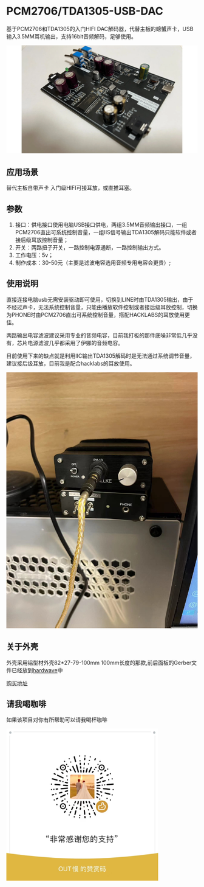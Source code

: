 # PCM2706/TDA1305-USB-DAC

基于PCM2706和TDA1305的入门HIFI DAC解码器，代替主板的螃蟹声卡，USB输入3.5MM耳机输出，支持16bit音频解码，足够使用。

<img src="./docs/焊接成品.webp" width="1000px">

## 应用场景
替代主板自带声卡
入门级HIFI可接耳放，或直推耳塞。

## 参数
1. 接口：供电接口使用电脑USB接口供电，两组3.5MM音频输出接口，一组PCM2706直出可系统控制音量，一组IIS信号输出TDA1305解码只能软件或者接后级耳放控制音量；
2. 开关：两路扭子开关，一路控制电源通断，一路控制输出方式。
3. 工作电压：5v；
4. 制作成本：30-50元（主要是滤波电容选用音频专用电容会更贵）;

## 使用说明
直接连接电脑usb无需安装驱动即可使用，切换到LINE时由TDA1305输出，由于不经过声卡，无法系统控制音量，只能由播放软件控制或者接后级耳放控制，切换为PHONE时由PCM2706直出可系统控制音量，搭配HACKLABS的耳放使用更佳。

两路输出电容滤波建议采用专业的音频电容，目前我打板的那件底噪非常低几乎没有，芯片电源滤波几乎都采用了伊娜的音频电容。

目前使用下来的缺点就是利用IIC输出TDA1305解码时是无法通过系统调节音量，建议接后级耳放，目前我是配合hacklabs的耳放使用。

<img src="./docs/配合使用.jpg" width="800px">

## 关于外壳

外壳采用铝型材外壳82*27-79-100mm 100mm长度的那款,前后面板的Gerber文件已经放到[hardwave](./)中

[购买地址](https://item.taobao.com/item.htm?_u=12ce6ade70dc&id=527187308231&spm=a1z09.2.0.0.51a82e8dtK0O1C)

## 请我喝咖啡
如果该项目对你有所帮助可以请我喝杯咖啡


<img src="./docs/赞赏码.jpg" width="400px">
